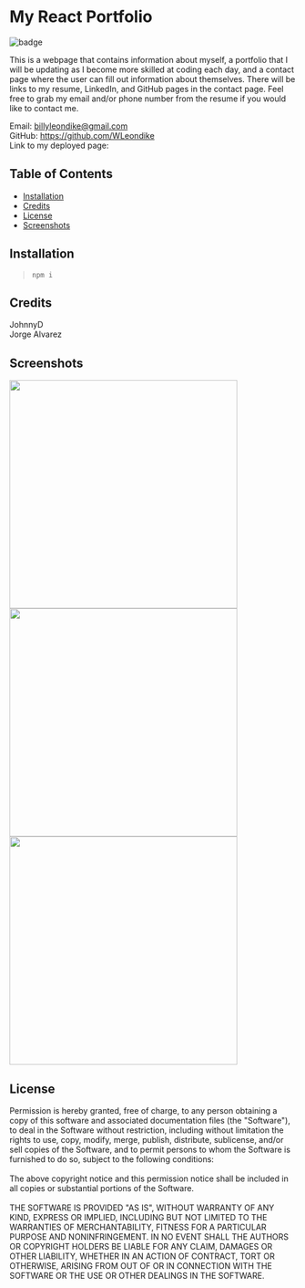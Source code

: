 # My React Portfolio

  ![badge](https://img.shields.io/badge/License-MIT-blue)

  This is a webpage that contains information about myself, a portfolio that I will be updating as I become more skilled at coding each day, and a contact page where the user can fill out information about themselves. There will be links to my resume, LinkedIn, and GitHub pages in the contact page. Feel free to grab my email and/or phone number from the resume if you would like to contact me.

  Email: billyleondike@gmail.com <br>
  GitHub: https://github.com/WLeondike <br>
  Link to my deployed page: 
  

  ## Table of Contents

  * [Installation](#installation)
  * [Credits](#credits)
  * [License](#license)
  * [Screenshots](#screenshots)
  

  ## Installation
  
  > ``` npm i ```
  
  
  ## Credits
  
  JohnnyD <br> Jorge Alvarez
  

  ## Screenshots

  <img src =".\src\assets\images\aboutScreenshot.png" width="400">
  <img src =".\src\assets\images\portfolioScreenshot.png" width="400">
  <img src =".\src\assets\images\contactScreenshot.png" width="400">


  ## License
  
  Permission is hereby granted, free of charge, to any person obtaining a copy of this software and associated documentation files (the "Software"), to deal in the Software without restriction, including without limitation the rights to use, copy, modify, merge, publish, distribute, sublicense, and/or sell copies of the Software, and to permit persons to whom the Software is furnished to do so, subject to the following conditions: <br> <br> The above copyright notice and this permission notice shall be included in all copies or substantial portions of the Software. <br> <br> THE SOFTWARE IS PROVIDED "AS IS", WITHOUT WARRANTY OF ANY KIND, EXPRESS OR IMPLIED, INCLUDING BUT NOT LIMITED TO THE WARRANTIES OF MERCHANTABILITY, FITNESS FOR A PARTICULAR PURPOSE AND NONINFRINGEMENT. IN NO EVENT SHALL THE AUTHORS OR COPYRIGHT HOLDERS BE LIABLE FOR ANY CLAIM, DAMAGES OR OTHER LIABILITY, WHETHER IN AN ACTION OF CONTRACT, TORT OR OTHERWISE, ARISING FROM OUT OF OR IN CONNECTION WITH THE SOFTWARE OR THE USE OR OTHER DEALINGS IN THE SOFTWARE.